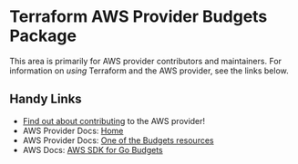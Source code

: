 # Terraform AWS Provider Budgets Package

This area is primarily for AWS provider contributors and maintainers. For information on _using_ Terraform and the AWS provider, see the links below.

## Handy Links

* [Find out about contributing](https://hashicorp.github.io/terraform-provider-aws/#contribute) to the AWS provider!
* AWS Provider Docs: [Home](https://registry.terraform.io/providers/hashicorp/aws/latest/docs)
* AWS Provider Docs: [One of the Budgets resources](https://registry.terraform.io/providers/hashicorp/aws/latest/docs/resources/budgets_budget)
* AWS Docs: [AWS SDK for Go Budgets](https://docs.aws.amazon.com/sdk-for-go/api/service/budgets/)
